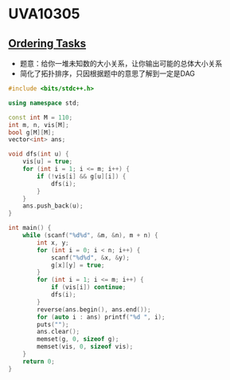 # UVA10305


## [Ordering Tasks](https://vjudge.net/problem/UVA-10305)

- 题意：给你一堆未知数的大小关系，让你输出可能的总体大小关系
- 简化了拓扑排序，只因根据题中的意思了解到一定是DAG

```c++
#include <bits/stdc++.h>

using namespace std;

const int M = 110;
int m, n, vis[M];
bool g[M][M];
vector<int> ans;

void dfs(int u) {
    vis[u] = true;
    for (int i = 1; i <= m; i++) {
        if (!vis[i] && g[u][i]) {
            dfs(i);
        }
    }
    ans.push_back(u);
}

int main() {
    while (scanf("%d%d", &m, &n), m + n) {
        int x, y;
        for (int i = 0; i < n; i++) {
            scanf("%d%d", &x, &y);
            g[x][y] = true;
        }
        for (int i = 1; i <= m; i++) {
            if (vis[i]) continue;
            dfs(i);
        }
        reverse(ans.begin(), ans.end());
        for (auto i : ans) printf("%d ", i);
        puts("");
        ans.clear();
        memset(g, 0, sizeof g);
        memset(vis, 0, sizeof vis);
    }
    return 0;
}
```

